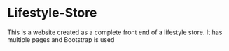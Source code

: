 # Lifestyle-Store
This is a website created as a complete front end of a lifestyle store. It has multiple pages and Bootstrap is used
